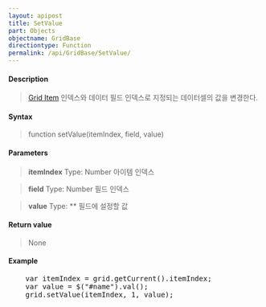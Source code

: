 ```yaml
---
layout: apipost
title: SetValue
part: Objects
objectname: GridBase
directiontype: Function
permalink: /api/GridBase/SetValue/
---
```



#### Description

> [Grid Item](/api/GridBase/) 인덱스와 데이터 필드 인덱스로 지정되는 데이터셀의 값을 변경한다.

#### Syntax

> function setValue(itemIndex, field, value)

#### Parameters

> **itemIndex**
> Type: Number
> 아이템 인덱스

> **field**
> Type: Number
> 필드 인덱스

> **value**
> Type: ** 
> 필드에 설정할 값

#### Return value

> None

#### Example

<pre class="prettyprint">
    var itemIndex = grid.getCurrent().itemIndex;
    var value = $("#name").val();
    grid.setValue(itemIndex, 1, value);

</pre>




